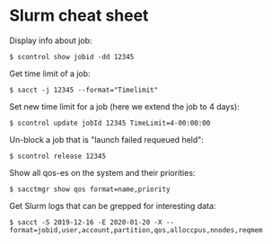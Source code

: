 

# Slurm cheat sheet

Display info about job:
```
$ scontrol show jobid -dd 12345
```

Get time limit of a job:
```
$ sacct -j 12345 --format="Timelimit"
```

Set new time limit for a job (here we extend the job to 4 days):
```
$ scontrol update jobId 12345 TimeLimit=4-00:00:00
```

Un-block a job that is "launch failed requeued held":
```
$ scontrol release 12345
```

Show all qos-es on the system and their priorities:
```
$ sacctmgr show qos format=name,priority
```

Get Slurm logs that can be grepped for interesting data:
```
$ sacct -S 2019-12-16 -E 2020-01-20 -X --format=jobid,user,account,partition,qos,alloccpus,nnodes,reqmem
```
